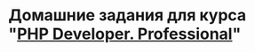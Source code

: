 # Домашние задания для курса "[PHP Developer. Professional](https://otus.ru/lessons/razrabotchik-php/)"
